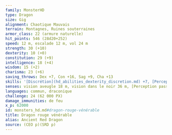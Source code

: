 ```yaml
---
family: MonsterHD
type: Dragon
size: Gig
alignment: Chaotique Mauvais
terrain: Montagnes, Ruines souterraines
armor_class: 22 (armure naturelle)
hit_points: 546 (28d20+252)
speed: 12 m, escalade 12 m, vol 24 m
strength: 30 (+10)
dexterity: 10 (+0)
constitution: 29 (+9)
intelligence: 18 (+4)
wisdom: 15 (+2)
charisma: 23 (+6)
saving_throws: Dex +7, Con +16, Sag +9, Cha +13
skills: '[Discrétion](hd_abilities_dexterity_discretion.md) +7, [Perception](hd_abilities_wisdom_perception.md) +16'
senses: vision aveugle 18 m, vision dans le noir 36 m, [Perception passive](hd_abilities_dexterity_perception_passive.md) 26
languages: commun, draconique
challenge: 24 (62 000 PX)
damage_immunities: de feu
x_p: 62000
id: monsters_hd.md#dragon-rouge-vénérable
title: Dragon rouge vénérable
alias: Ancient Red Dragon
source: (CEO p)(SRD p)
---
```


